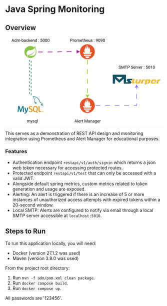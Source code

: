 # Java Spring Monitoring

## Overview

![](images/overview.gif)

This serves as a demonstration of REST API design and monitoring integration using Prometheus and Alert Manager for educational purposes.

### Features
- Authentication endpoint `restapi/v1/auth/signin` which returns a json web token necessary for accessing protected routes.
- Protected endpoint `restapi/v1/test` that can only be accessed with a valid JWT.
- Alongside default spring metrics, custom metrics related to token generation and usage are exposed.
- Alerting: An alert is triggered if there is an increase of 5 or more instances of unauthorized access attempts with expired tokens within a 20-second window.
- Local SMTP: Alerts are configured to notify via email through a local SMTP server accessible at `localhost:5010`.

## Steps to Run

To run this application locally, you will need:
- Docker (version 27.1.2 was used)
- Maven  (version 3.9.0 was used)

From the project root directory:
1. Run `mvn -f adm/pom.xml clean package`.
2. Run `docker compose build`.
3. Run `docker compose up`.

All passwords are '123456'.